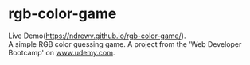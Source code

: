 # rgb-color-game
Live Demo(https://ndrewv.github.io/rgb-color-game/).  
A simple RGB color guessing game. A project from the 'Web Developer Bootcamp' on www.udemy.com.
